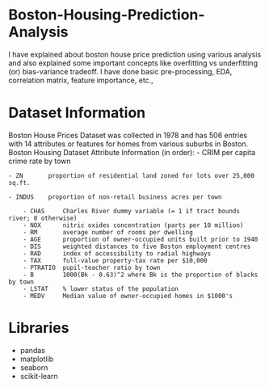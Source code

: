 # Boston-Housing-Prediction-Analysis
I have explained about boston house price prediction using various analysis and also explained some important concepts like overfitting vs underfitting (or) bias-variance tradeoff. I have done basic pre-processing, EDA, correlation matrix, feature importance, etc.,

# Dataset Information
Boston House Prices Dataset was collected in 1978 and has 506 entries with 14 attributes or features for homes from various suburbs in Boston.
Boston Housing Dataset Attribute Information (in order):
    - CRIM     per capita crime rate by town
    
    - ZN       proportion of residential land zoned for lots over 25,000 sq.ft.
    
    - INDUS    proportion of non-retail business acres per town
        
        - CHAS     Charles River dummy variable (= 1 if tract bounds river; 0 otherwise)
        - NOX      nitric oxides concentration (parts per 10 million)
        - RM       average number of rooms per dwelling
        - AGE      proportion of owner-occupied units built prior to 1940
        - DIS      weighted distances to five Boston employment centres
        - RAD      index of accessibility to radial highways
        - TAX      full-value property-tax rate per $10,000
        - PTRATIO  pupil-teacher ratio by town
        - B        1000(Bk - 0.63)^2 where Bk is the proportion of blacks by town
        - LSTAT    % lower status of the population
        - MEDV     Median value of owner-occupied homes in $1000's
# Libraries 
- pandas
- matplotlib
- seaborn
- scikit-learn
